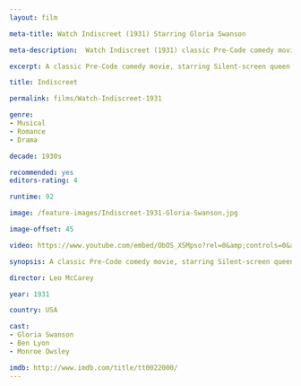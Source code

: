 ```yaml
---
layout: film

meta-title: Watch Indiscreet (1931) Starring Gloria Swanson

meta-description:  Watch Indiscreet (1931) classic Pre-Code comedy movie, starring Silent-screen queen Gloria Swanson. Watch old public domain films at La Filmothèque.

excerpt: A classic Pre-Code comedy movie, starring Silent-screen queen Gloria Swanson. Geraldine has grown tired of her boyfriend's infidelities and she finally decides to break up with him. Soon she meets and falls in love with a new man. Her new relationship turns out very well until her sister returns from a trip and introduces Geraldine's ex-boyfriend as the new man in her life.

title: Indiscreet

permalink: films/Watch-Indiscreet-1931

genre:
- Musical
- Romance
- Drama

decade: 1930s

recommended: yes
editors-rating: 4

runtime: 92

image: /feature-images/Indiscreet-1931-Gloria-Swanson.jpg

image-offset: 45

video: https://www.youtube.com/embed/ObOS_XSMpso?rel=0&amp;controls=0&amp;showinfo=0

synopsis: A classic Pre-Code comedy movie, starring Silent-screen queen Gloria Swanson. Geraldine has grown tired of her boyfriend's infidelities and she finally decides to break up with him. Soon she meets and falls in love with a new man. Her new relationship turns out very well until her sister returns from a trip and introduces Geraldine's ex-boyfriend as the new man in her life.

director: Leo McCarey

year: 1931

country: USA

cast:
- Gloria Swanson
- Ben Lyon
- Monroe Owsley

imdb: http://www.imdb.com/title/tt0022000/
---
```


